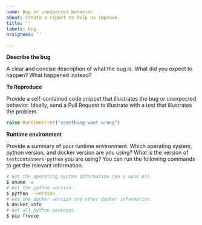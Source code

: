 ```yaml
---
name: Bug or unexpected behavior
about: Create a report to help us improve.
title: ''
labels: bug
assignees: ''

---
```


**Describe the bug**

A clear and concise description of what the bug is. What did you expect to happen? What happened instead?

**To Reproduce**

Provide a self-contained code snippet that illustrates the bug or unexpected behavior. Ideally, send a Pull Request to illustrate with a test that illustrates the problem.

```python
raise RuntimeError("something went wrong")
```

**Runtime environment**

Provide a summary of your runtime environment. Which operating system, python version, and docker version are you using? What is the version of `testcontainers-python` you are using? You can run the following commands to get the relevant information.

```bash
# Get the operating system information (on a unix os).
$ uname -a
# Get the python version.
$ python --version
# Get the docker version and other docker information.
$ docker info
# Get all python packages.
$ pip freeze
```
